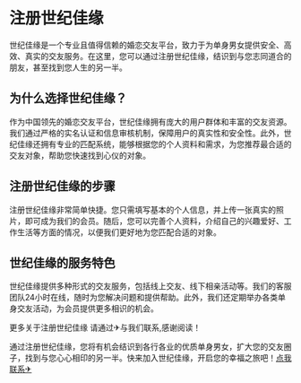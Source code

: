 # 注册世纪佳缘

世纪佳缘是一个专业且值得信赖的婚恋交友平台，致力于为单身男女提供安全、高效、真实的交友服务。在这里，您可以通过注册世纪佳缘，结识到与您志同道合的朋友，甚至找到您人生的另一半。

## 为什么选择世纪佳缘？

作为中国领先的婚恋交友平台，世纪佳缘拥有庞大的用户群体和丰富的交友资源。我们通过严格的实名认证和信息审核机制，保障用户的真实性和安全性。此外，世纪佳缘还拥有专业的匹配系统，能够根据您的个人资料和需求，为您推荐最合适的交友对象，帮助您快速找到心仪的对象。

## 注册世纪佳缘的步骤

注册世纪佳缘非常简单快捷。您只需填写基本的个人信息，并上传一张真实的照片，即可成为我们的会员。随后，您可以完善个人资料，介绍自己的兴趣爱好、工作生活等方面的情况，以便我们更好地为您匹配合适的对象。

## 世纪佳缘的服务特色

世纪佳缘提供多种形式的交友服务，包括线上交友、线下相亲活动等。我们的客服团队24小时在线，随时为您解决问题和提供帮助。此外，我们还定期举办各类单身交友活动，为会员提供更多相识的机会。

更多关于注册世纪佳缘 请通过✈与我们联系,感谢阅读！

通过注册世纪佳缘，您将有机会结识到各行各业的优质单身男女，扩大您的交友圈子，找到与您心心相印的另一半。快来加入世纪佳缘，开启您的幸福之旅吧！[点我联系✈](https://app.k02.cc)